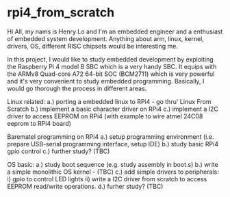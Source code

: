 # rpi4_from_scratch

Hi All, my nams is Henry Lo and I'm an embedded engineer and a enthusiast of embedded system development. Anything about arm, linux, kernel, drivers, OS, different RISC chipsets would be interesting me.

In this project, I would like to study embedded development by exploiting the Raspberry Pi 4 model B SBC which is a very handy SBC. It equips with the ARMv8 Quad-core A72 64-bit SOC (BCM2711) which is very powerful and it's very convenient to study embedded programming. Basically, I would go thorough the process in different areas.

Linux related:
a.) porting a embedded linux to RPi4 - go thru' Linux From Scratch
b.) implement a basic character driver on RPi4
c.) implement a I2C driver to access EEPROM on RPi4 (with example to wire atmel 24C08 eeprom to RPi4 board)

Barematel programming on RPi4
a.) setup programming environment (i.e. prepare USB-serial programming interface, setup IDE)
b.) study basic RPi4 gpio control
c.) further study? (TBC)

OS basic:
a.) study boot sequence (e.g. study assembly in boot.s)
b.) write a simple monolithic OS kernel
    - (TBC)
c.) add simple drivers to peripherals:
    i) gpio to control LED lights
    ii) write a I2C driver from scratch to access EEPROM read/write operations.
d.) furher study? (TBC)
